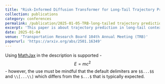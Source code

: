 ```yaml
---
title: "Risk-Informed Diffusion Transformer for Long-Tail Trajectory Prediction in the Crash Scenario"
collection: publications
category: conferences
permalink: /publication/2025-01-05-TRB-long-tailed trajectory prediction
excerpt: 'This paper is about trajectory prediction in long-tail context. We used diffusion with transformer(Dit) with prior knowledge to generat more diversity and realistic trajectory.'
date: 2025-01-04
venue: 'Transportation Research Board 104th Annual Meeting (TRB)'
paperurl: 'https://arxiv.org/abs/2501.16349'
---
```


Using [MathJax](https://www.mathjax.org/) in the description is supported - $$E=mc^2$$ - however, the use must be mindful that the default delimiters are `$$...$$` and `\\[...\\]` which differs from the `$...$` that is typically expected.
